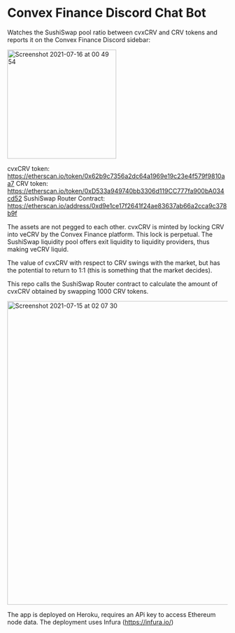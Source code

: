 # Convex Finance Discord Chat Bot


Watches the SushiSwap pool ratio between cvxCRV and CRV tokens and reports it on the Convex Finance Discord sidebar:

<img width="249" alt="Screenshot 2021-07-16 at 00 49 54" src="https://user-images.githubusercontent.com/11488427/125867657-9df3c625-ae5c-4360-987e-d1291d4a6200.png">

cvxCRV token: https://etherscan.io/token/0x62b9c7356a2dc64a1969e19c23e4f579f9810aa7
CRV token: https://etherscan.io/token/0xD533a949740bb3306d119CC777fa900bA034cd52
SushiSwap Router Contract: https://etherscan.io/address/0xd9e1ce17f2641f24ae83637ab66a2cca9c378b9f


The assets are not pegged to each other. cvxCRV is minted by locking CRV into veCRV by the Convex Finance platform. This lock is perpetual. The SushiSwap liquidity pool offers exit liquidity to liquidity providers, thus making veCRV liquid.

The value of cvxCRV with respect to CRV swings with the market, but has the potential to return to 1:1 (this is something that the market decides).

This repo calls the SushiSwap Router contract to calculate the amount of cvxCRV obtained by swapping 1000 CRV tokens.

<img width="693" alt="Screenshot 2021-07-15 at 02 07 30" src="https://user-images.githubusercontent.com/11488427/125867985-a42f544d-4b6e-4165-8d61-836f65053c46.png">

The app is deployed on Heroku, requires an APi key to access Ethereum node data. The deployment uses Infura (https://infura.io/)
